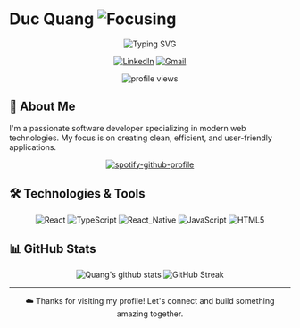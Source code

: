 # Duc Quang <img src="https://img.shields.io/badge/🎯-Focusing-497F40" alt="Focusing" />


<div align="center">
  <img src="https://readme-typing-svg.herokuapp.com?font=Fira+Code&pause=1000&color=4CD696&center=true&vCenter=true&random=false&width=435&lines=Software+Developer;Web+Developer;React+%26+React+Native+Specialist" alt="Typing SVG" />
</div>

<div align="center">
  <p align="center">
    <a href="https://www.linkedin.com/in/duc-quang/"><img src="https://custom-icon-badges.demolab.com/badge/LinkedIn-0A66C2?logo=linkedin-white&logoColor=fff" alt="LinkedIn"/></a>
    <a href="mailto:nducquangg@gmail.com"><img src="https://img.shields.io/badge/Gmail-D14836?logo=gmail&logoColor=white" alt="Gmail"/></a>
  </p>
  <img src="https://komarev.com/ghpvc/?username=ducquang2&label=Profile%20views&color=497F40&style=flat" alt="profile views" />
</div>

## 💫 About Me

I'm a passionate software developer specializing in modern web technologies. My focus is on creating clean, efficient, and user-friendly applications.

<!-- Spotify widget -->
<p align="center">
  <a href="https://spotify-github-profile.kittinanx.com/api/view?uid=0np3t9af3wr4kkb3cbs5pc1g7&redirect=true">
    <img src="https://spotify-github-profile.kittinanx.com/api/view?uid=0np3t9af3wr4kkb3cbs5pc1g7&cover_image=true&theme=default&show_offline=true&background_color=12451c&interchange=false&bar_color=4cd696&bar_color_cover=false" alt="spotify-github-profile" />
  </a>
</p>

## 🛠️ Technologies & Tools

<p align="center">
  <img src="https://img.shields.io/badge/React-%2320232a.svg?logo=react&logoColor=%2361DAFB" alt="React" />
  <img src="https://img.shields.io/badge/TypeScript-3178C6?logo=typescript&logoColor=fff" alt="TypeScript" >
  <img src="https://img.shields.io/badge/React_Native-%2320232a.svg?logo=react&logoColor=%2361DAFB" alt="React_Native" />
  <img src="https://img.shields.io/badge/JavaScript-F7DF1E?logo=javascript&logoColor=000" alt="JavaScript" />
  <img src="https://img.shields.io/badge/HTML-%23E34F26.svg?logo=html5&logoColor=white" alt="HTML5" />
</p>

## 📊 GitHub Stats

<p align="center">
  <img src="https://readme-stats-fawn-iota.vercel.app/api?username=ducquang2&include_all_commits=true&theme=gotham" alt="Quang's github stats" />
  <img src="https://github-readme-streak-stats-mu-plum.vercel.app?user=ducquang2&theme=gotham" alt="GitHub Streak" />
</p>

<!-- ## 🚀 Featured Projects

<div align="center">
  <a href="https://github.com/ducquang2/project-name">
    <img align="center" src="https://github-readme-stats.vercel.app/api/pin/?username=ducquang2&repo=ducquang2&theme=gotham" />
  </a>
</div>

-->

---

<p align="center">☁️ Thanks for visiting my profile! Let's connect and build something amazing together.</p>


